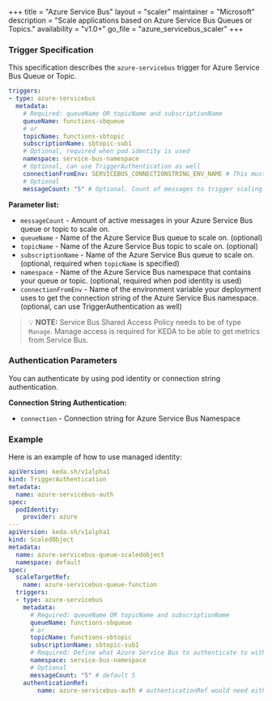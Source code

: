 +++
title = "Azure Service Bus"
layout = "scaler"
maintainer = "Microsoft"
description = "Scale applications based on Azure Service Bus Queues or Topics."
availability = "v1.0+"
go_file = "azure_servicebus_scaler"
+++

### Trigger Specification

This specification describes the `azure-servicebus` trigger for Azure Service Bus Queue or Topic.

```yaml
triggers:
- type: azure-servicebus
  metadata:
    # Required: queueName OR topicName and subscriptionName
    queueName: functions-sbqueue
    # or
    topicName: functions-sbtopic
    subscriptionName: sbtopic-sub1
    # Optional, required when pod identity is used
    namespace: service-bus-namespace
    # Optional, can use TriggerAuthentication as well
    connectionFromEnv: SERVICEBUS_CONNECTIONSTRING_ENV_NAME # This must be a connection string for a queue itself, and not a namespace level (e.g. RootAccessPolicy) connection string [#215](https://github.com/kedacore/keda/issues/215)
    # Optional
    messageCount: "5" # Optional. Count of messages to trigger scaling on. Default: 5 messages
```

**Parameter list:**

- `messageCount` - Amount of active messages in your Azure Service Bus queue or topic to scale on.
- `queueName` - Name of the Azure Service Bus queue to scale on. (optional)
- `topicName` - Name of the Azure Service Bus topic to scale on. (optional)
- `subscriptionName` - Name of the Azure Service Bus queue to scale on. (optional, required when `topicName` is specified)
- `namespace` - Name of the Azure Service Bus namespace that contains your queue or topic. (optional, required when pod identity is used)
- `connectionFromEnv` - Name of the environment variable your deployment uses to get the connection string of the Azure Service Bus namespace. (optional, can use TriggerAuthentication as well)

> 💡 **NOTE:** Service Bus Shared Access Policy needs to be of type `Manage`. Manage access is required for KEDA to be able to get metrics from Service Bus.

### Authentication Parameters

You can authenticate by using pod identity or connection string authentication.

**Connection String Authentication:**

- `connection` - Connection string for Azure Service Bus Namespace

### Example

Here is an example of how to use managed identity:

```yaml
apiVersion: keda.sh/v1alpha1
kind: TriggerAuthentication
metadata:
  name: azure-servicebus-auth
spec:
  podIdentity:
    provider: azure
---
apiVersion: keda.sh/v1alpha1
kind: ScaledObject
metadata:
  name: azure-servicebus-queue-scaledobject
  namespace: default
spec:
  scaleTargetRef:
    name: azure-servicebus-queue-function
  triggers:
  - type: azure-servicebus
    metadata:
      # Required: queueName OR topicName and subscriptionName
      queueName: functions-sbqueue
      # or
      topicName: functions-sbtopic
      subscriptionName: sbtopic-sub1
      # Required: Define what Azure Service Bus to authenticate to with Managed Identity
      namespace: service-bus-namespace
      # Optional
      messageCount: "5" # default 5
    authenticationRef:
        name: azure-servicebus-auth # authenticationRef would need either podIdentity or define a connection parameter
```

